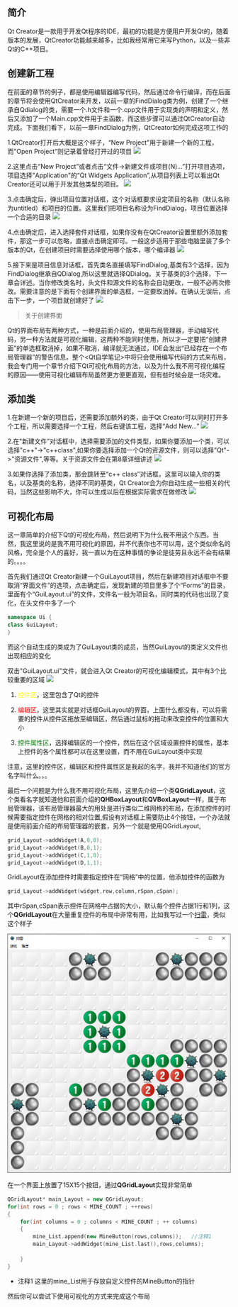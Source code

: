 ## 简介

Qt Creator是一款用于开发Qt程序的IDE，最初的功能是方便用户开发Qt的，随着版本的发展，QtCreator功能越来越多，比如我经常用它来写Python，以及一些非Qt的C++项目。

## 创建新工程

在前面的章节的例子，都是使用编辑器编写代码，然后通过命令行编译，而在后面的章节将会使用QtCreator来开发，以前一章的FindDialog类为例，创建了一个继承自Qdialog的类，需要一个.h文件和一个.cpp文件用于实现类的声明和定义，然后又添加了一个Main.cpp文件用于主函数，而这些步骤可以通过QtCreator自动完成。下面我们看下，以前一章FindDialog为例，QtCreator如何完成这项工作的

1.QtCreator打开后大概是这个样子，“New Project"用于新建一个新的工程，而"Open Project”则记录着曾经打开过的项目
![](http://q2ed5th2b.bkt.clouddn.com/6-1.png)

2.这里点击“New Project”或者点击“文件->新建文件或项目(N)...”打开项目选项，项目选择"Application"的“Qt Widgets Application”,从项目列表上可以看出Qt Creator还可以用于开发其他类型的项目。
![](http://q2ed5th2b.bkt.clouddn.com/6-2.png)

3.点击确定后，弹出项目位置对话框，这个对话框要求设定项目的名称（默认名称为untitled）和项目的位置。这里我们把项目名称设为FindDialog，项目位置选择一个合适的目录
![](http://q2ed5th2b.bkt.clouddn.com/6-3.png)

4.点击确定后，进入选择套件对话框，如果你没有在QtCreator设置里额外添加套件，那这一步可以忽略，直接点击确定即可。一般这步适用于那些电脑里装了多个版本的Qt，在创建项目时需要选择使用哪个版本，哪个编译器
![](http://q2ed5th2b.bkt.clouddn.com/6-4.png)

5.接下来是项目信息对话框，首先类名直接填写FindDialog,基类有3个选择，因为FindDialog继承自QDialog,所以这里就选择QDialog。关于基类的3个选择，下一章会详述。当你修改类名时，头文件和源文件的名称会自动更改，一般不必再次修改。需要注意的是下面有个创建界面的单选框，一定要取消掉。在确认无误后，点击下一步，一个项目就创建好了
![](http://q2ed5th2b.bkt.clouddn.com/6-5.png)

>关于创建界面

Qt的界面布局有两种方式，一种是前面介绍的，使用布局管理器，手动编写代码，另一种方法就是可视化编辑，这两种不能同时使用，所以才一定要把“创建界面”的单选框取消掉，如果不取消，编译就无法通过，IDE会发出“已经存在一个布局管理器”的警告信息。整个<Qt自学笔记>中将只会使用编写代码的方式来布局，我会专门用一个章节介绍下Qt可视化布局的方法，以及为什么我不用可视化编程的原因——使用可视化编辑布局虽然更方便更直观，但有些时候会是一场灾难。

## 添加类

1.在新建一个新的项目后，还需要添加额外的类，由于Qt Creator可以同时打开多个工程，所以需要选择一个工程，然后右键该工程，选择“Add New...”
![](http://q2ed5th2b.bkt.clouddn.com/6-6.png)

2.在"新建文件”对话框中，选择需要添加的文件类型，如果你要添加一个类，可以选择"c++"->"c++class",如果你要选择添加一个Qt的资源文件，则可以选择"Qt"->"资源文件",等等。关于资源文件会在第8章详细讲述
![](http://q2ed5th2b.bkt.clouddn.com/6-7.png)

3.如果你选择了添加类，那会跳转至“c++ class”对话框，这里可以输入你的类名，以及基类的名称，选择不同的基类，Qt Creator会为你自动生成一些相关的代码，当然这些影响不大，你可以生成以后在根据实际需求在做修改
![](http://q2ed5th2b.bkt.clouddn.com/6-8.png)

## 可视化布局

这一章简单的介绍下Qt的可视化布局，然后说明下为什么我不用这个东西。当然，我这里说的是我不用可视化的原因，并不代表你也不可以用，这个类似命名的风格，完全是个人的喜好，我一直以为在这种事情的争论是徒劳且永远不会有结果的。。。。

首先我们通过Qt Creator新建一个GuiLayout项目，然后在新建项目对话框中不要取消“界面文件”的选项，点击确定后，发现新建的项目里多了个“Forms”的目录，里面有个“GuiLayout.ui”的文件，文件名一般为项目名，同时类的代码也出现了变化，在头文件中多了一个
```c++
namespace Ui {
class GuiLayout;
}
```
而这个自动生成的类成为了GuiLayout类的成员，当然GuiLayout的类定义文件也出现相应的变化

双击"GuiLayout.ui"文件，就会进入Qt Creator的可视化编辑模式，其中有3个比较重要的区域
![](http://q2ed5th2b.bkt.clouddn.com/6-9.png)

1. <font color=yellow>控件区</font>，这里包含了Qt的控件

2. <font color=red>编辑区</font>，这里其实就是对话框GuiLayout的界面，上面什么都没有，可以将需要的控件从控件区拖放至编辑区，然后通过鼠标的拖动来改变控件的位置和大小

3. <font color=green>控件属性区</font>，选择编辑区的一个控件，然后在这个区域设置控件的属性，基本上控件的各个属性都可以在这里设置，而不用在GuiLayout类中实现

注意，这里的控件区，编辑区和控件属性区是我起的名字，我并不知道他们的官方名字叫什么。。。

最后一个问题是为什么我不用可视化布局，这里先介绍一个类**QGridLayout**，这个类看名字就知道他和前面介绍的**QHBoxLayout**和**QVBoxLayout**一样，属于布局管理器，该布局管理器最大的用处是进行类似二维网格的布局，在添加控件的时候需要指定控件在网格的相对位置,假设有对话框上需要防止4个按钮，一个办法就是使用前面介绍的布局管理器的嵌套，另外一个就是使用QGridLayout,
```c++
grid_Layout->addWidget(A,0,0);
grid_Layout->addWidget(B,0,1);
grid_Layout->addWidget(C,1,0);
grid_Layout->addWidget(D,1,1);
```
GridLayout在添加控件时需要指定控件在“网格”中的位置，他添加控件的函数为
```c++
grid_Layout->addWidget(widget,row,column,rSpan,cSpan);
```
其中rSpan,cSpan表示控件在网格中占据的大小，默认每个控件占据1行和1列，这个**QGridLayout**在大量重复控件的布局中非常有用，比如我写过一个[扫雷](https://github.com/jxf2008/MineLand)，类似这个样子

![](https://github.com/jxf2008/MineLand/raw/master/扫雷.png)

在一个界面上放置了15X15个按钮，通过**QGridLayout**实现非常简单
```c++
QGridLayout* main_Layout = new QGridLayout;
for(int rows = 0 ; rows < MINE_COUNT ; ++rows)
{
    for(int columns = 0 ; columns < MINE_COUNT ; ++ columns)
    {
        mine_List.append(new MineButton(rows,columns));   //注释1
        main_Layout->addWidget(mine_List.last(),rows,columns);

    }
}
```
+ 注释1 这里的mine_List用于存放自定义控件的MineButton的指针

然后你可以尝试下使用可视化的方式来完成这个布局